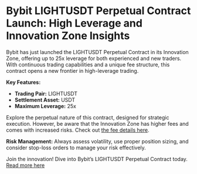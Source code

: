 # Bybit LIGHTUSDT Perpetual Contract Launch: High Leverage and Innovation Zone Insights

Bybit has just launched the LIGHTUSDT Perpetual Contract in its Innovation Zone, offering up to 25x leverage for both experienced and new traders. With continuous trading capabilities and a unique fee structure, this contract opens a new frontier in high-leverage trading.

**Key Features:**
- **Trading Pair:** LIGHTUSDT
- **Settlement Asset:** USDT
- **Maximum Leverage:** 25x

Explore the perpetual nature of this contract, designed for strategic execution. However, be aware that the Innovation Zone has higher fees and comes with increased risks. Check out [the fee details here](https://www.bybit.com/en-help-center/article/FAQ-Perpetual-Trading-Innovation-Zone).

**Risk Management:**
Always assess volatility, use proper position sizing, and consider stop-loss orders to manage your risk effectively.

Join the innovation! Dive into Bybit’s LIGHTUSDT Perpetual Contract today. [Read more here](https://chain-base.xyz/bybit-lightusdt-perpetual-contract-launch-high-leverage-and-innovation-zone-insights)